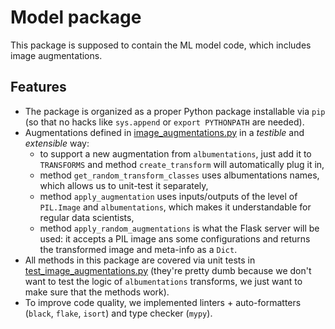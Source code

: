 # Model package

This package is supposed to contain the ML model code, which includes image augmentations.

## Features
- The package is organized as a proper Python package installable via `pip` (so that no hacks like `sys.append` or `export PYTHONPATH` are needed).
- Augmentations defined in [image_augmentations.py](image_augmentations.py) in a *testible* and *extensible* way:
  - to support a new augmentation from `albumentations`, just add it to `TRANSFORMS` and method `create_transform` will automatically plug it in,
  - method `get_random_transform_classes` uses albumentations names, which allows us to unit-test it separately,
  - method `apply_augmentation` uses inputs/outputs of the level of `PIL.Image` and `albumentations`, which makes it understandable for regular data scientists,
  - method `apply_random_augmentations` is what the Flask server will be used: it accepts a PIL image ans some configurations and returns the transformed image and meta-info as a `Dict`.
- All methods in this package are covered via unit tests in [test_image_augmentations.py](test_image_augmentations.py) (they're pretty dumb because we don't want to test the logic of `albumentations` transforms, we just want to make sure that the methods work).
- To improve code quality, we implemented linters + auto-formatters (`black`, `flake`, `isort`) and type checker (`mypy`).
